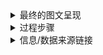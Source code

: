 <details>
 
<summary>最终的图文呈现</summary>

#### 未成年人最低刑责年龄应该下调吗？

前几日，大连女童被13岁男孩杀害，行凶者蔡某某因未到最低刑责年龄，依照法律只能获收容教养3年的惩罚。此事引发了网友的热烈讨论，有人不甘心已有个人判断能力的凶手借助未成年人这个“护身符”而只被少管所收容教养三年，有人则害怕凶手释放后会再次作恶，担心少管所无法起到教育功能。

10月21日，《中华人民共和国预防未成年人犯罪法》迎来第三次“大修”，全国人大常委会审议完成修订草案后，于31日在中国人大网上公布，征集社会公众的意见，要求降低刑事责任年龄的声音不绝于耳。

根据CRIN的数据，世界范围内，将起刑年龄定为14岁的国家最多，有40多个，是这组数据中的“众数”，但“没有最低年龄-11岁”的国家数量与“13-16岁”的数量相当，所以12岁是“中位数”。同时，《联合国儿童权利公约》也建议将最低刑责年龄定为12岁。

（图：各国起刑年龄划定）

有网友认为降低刑责年龄难以从根源上解决问题：如果刑法真的顺应民意，将犯罪年龄下调到12岁，那11岁的孩子杀人了，我们要怎么处理？

（找数据）有心理学专家指出，随着信息时代的到来，各方资讯的发达使得未成年人比之前早熟了1-2岁，为年龄下调提供了生理依据。但媒体报道的是极端案例，成文法不负责回应，有可能因下调年龄而使得大部分过失杀人的十三岁孩子失去法律保护。

还有人表示，根据国家统计局颁布的2013-2017年《中国儿童发展纲要（2011年-2020年）》，我国近十年来未成年人犯罪率呈下降趋势，降低刑事责任年龄或许没有必要。但参考1990年到现在，近30年未成年人犯罪数量的变化，可以得知1990-2008年，我国未成年人犯罪数量在曲折中增长，2009-2016年中，下降后小幅度增长，最后下降至与1997年相近。为什么数量会在2008年后下跌？

<amp-iframe sandbox='allow-scripts allow-same-origin' layout=responsive resizable noloading src='https://public.flourish.studio/story/119285/embed?auto=1' width=400 height=300><amp-img layout=fixed height=64 width=64 src='https://public.flourish.studio/resources/bosh.svg' placeholder style='margin: auto'></amp-img><div overflow></div></amp-iframe><p><a href='https://public.flourish.studio/story/119285/?utm_source=embed&utm_campaign=story/119285'><amp-img layout=fixed height=16 width=105 src='https://public.flourish.studio/resources/made_with_flourish.svg' alt='Made with Flourish'></amp-img></a></p>

2006年与2012年，我们对《未成年人保护法》进行了两次修改，与图表中的峰值相对应，政府开始强调“教育为主，惩罚为辅”的政策导向，对于未成年人犯罪的不捕不诉率提高，这样的“轻缓化”政策在客观上降低了法院的统计数据。

与国际数据对比，运用心理学分析，甚至直接拿出我国统计的未成年人犯罪数量变化情况，仍无法讨论清楚起刑年龄是否应下调。中国坚持14岁的最低刑责年龄已经40年，刑法中的规定不会轻易改变，倒不如换个角度，去关注未成年人相关法律的诸多不完善之处。《未成年人保护法》被称为“没有牙齿的保护条例”，导向型的保护条例导致了其操作性弱。为避免“小猫逗完老鼠后仍一口吞掉”的“逗鼠困境”和“养大了再打，养肥了再杀”的“养猪困境”，保护未成年人的法律究竟要怎样修订？

10月21日，十三届全国人大常委会第十四次会议审议《预防未成年人犯罪法修订草案》，拟实施分级预防，细化教育矫治措施。但在加强教育，提前干预，建立未成年人法庭方面，我们仍有很长的路要走。


</details>

<details>
 
<summary>过程步骤</summary>

#### 信息/数据搜集、选题角度确立的过程

最初，我先看了未成年人保护法和未成年人犯罪的新闻和数据新闻，去了解大体情况和寻找自己选题的角度，顺便看一些有哪些数据源可以去深挖。

我一开始想做的是探究未成年人保护与惩罚的平衡，在知网上搜索文献之后，了解到我国的《未成年人保护法》被称为“没有牙齿的保护条例”，仅是导向型法律，缺乏责任条款，操作性弱，还了解到“逗鼠困境”和“养猪困境”，以及一些专家“以教代刑，提前干预”的提议。在搜索了一系列信息后，发现这个角度太大，再加上我对法律不够了解，难以清晰的展现逻辑，限于篇幅，每一部分也只能匆匆概括，无法详细解释。

于是，我把切入点缩小，放在人们对起刑年龄下调的争议上。我整理了几种相对的观点，搜索了数据，给出一些专家或文献里的看法。

网上可以参考的信息和数据比较少，我搜了很久，终于在《全球视角下刑事责任最低年龄实践中的困境》这篇文献中找到了关于全球最低刑责年龄较为详细的数据来源，在找Children's Rights and the Minimum Age of Criminal Responsibility: A Global Perspective这本书时，也费了很大的功夫。

在全球最低刑责年龄这段表述里，我还用了Child Rights International Network的一些统计数据。

中国未成年人犯罪率的这份数据就显得普通了点，但找起来也非常麻烦。2012-2018年的数据在国家统计局的网站上直接可以找到，1990-2002年这部分数据隐藏在一些论文中，也比较容易。但其余年份的数据找起来就相对麻烦，我知道每年的《中国法律年鉴》上是肯定有的，但法律年鉴在知网上没有公开，搜索引擎网站上也几乎没有相关数据，所以我另寻他途，终于在之前注册的统计年鉴分享平台这个网站上找到了缺失年份的数据，花钱下载了下来。数据整理完之后，我发现2003-2010年数据难找是有理由的：这段时间的未成年人犯罪率格外高。

#### 数据分析和呈现的考虑与步骤

在我刚定下要做起刑年龄的时候，就想做一份世界地图，用不同颜色显示各个国家的情况，更直观的看到14岁在全球各国中究竟是处在什么位置。我只知道一些软件能单独做一个国家的地图，但不知道世界地图应该怎么做，于是求助了学计算机的同学和师姐，发现它最直接的方法是用D3和代码，可我对这些一窍不懂，所以我只能采取最笨的方法，用PS上色。我先找了一幅世界地图，定下各年龄段的颜色，然后对着数据找各个国家的位置。我觉得我在作图的过程中又学了一遍地理。因为地图会有国土面积标准不标准的问题，有人建议我把每个国家量化成小方块做，这样能避免疆域的争议，但我在尝试之后还是觉得方格式的展现不太美观。

整理完1990-2017年我国未成年人犯罪数据之后，我发现了几个关键的节点，是2008年和2011年，这是两个小的峰值年份，差不多能与我国前两次修改《未成年人保护法》的时间对上，于是我想到近几年未成年人犯罪率的下降会不会与这两次修改有关。查阅资料后，我发现近几年监察机关强调“教育为主，惩罚为辅”的政策导向，司法机关处理这类事件趋于“轻缓化”，对未成年人不捕不诉率提升不少，“少年刑事司法”状况的改变在客观上使得未成年人犯罪数量的下降。

在未更换选题角度之前，我本来想用《未成年人保护法》中条例被案件引用的情况来显示一下它是“软法”，亟需修改的现状，但在问过学法律的同学之后，得知这样的测量并不科学，法律的好坏是比较模糊的，难以用某一数值去测量。所以，我放弃了这个图表想法，也放弃了这个选题。

因为我不太清楚做一篇图文的准确流程是什么，所以自作业布置开始，我几乎每天下午的时间都在写这个作业，把很多时间花在了寻找数据、阅读材料上。

上周老师上课展示完同学们的图文之后，我发现不用去刻意追求可视化图表的好看，不需要它多么炫酷，它只要能直观展现出某个主题就可以了。我之前一直是以图表为中心去展开写文章，但现在发现文章的逻辑更加重要，图表在其中是一种辅助理解的功能。


</details>

<details>
 
<summary>信息/数据来源链接</summary>

#### 信息/数据来源链接

[1] [Child Rights International Network](http://home.crin.org/)

[2] [Don Cipriani, Children's Rights and the Minimum Age of Criminal Responsibility: A Global Perspective, Bodmin, Cornwall.2008.](https://academic.oup.com/bjc/article-abstract/50/5/990/471666?redirectedFrom=fulltext)

[3] [张晓霞：《全球视角下刑事责任最低年龄实践中的困境》，载于《青少年犯罪问题》，2011年](https://kns.cnki.net/KCMS/detail/detail.aspx?dbcode=CJFQ&dbname=CJFD2011&filename=FZWT201101014&v=MDAyNThSOGVYMUx1eFlTN0RoMVQzcVRyV00xRnJDVVJMT2VadVpuRnkzbVZydlBJemZjZXJHNEg5RE1ybzlFWUk=)

[4] [孙昌军、周亮：《我国未成年人犯罪率的统计分析》，载于《青少年犯罪问题》，2004年](https://kns.cnki.net/KCMS/detail/detail.aspx?dbcode=CJFQ&dbname=CJFD2004&filename=FZWT200405008&v=MjE1MDZZUzdEaDFUM3FUcldNMUZyQ1VSTE9lWnVabkZDcmtWNzdLSXpmY2VyRzRIdFhNcW85RmJJUjhlWDFMdXg=)

[5] [统计年鉴分享平台](http://www.yearbookchina.com/index.aspx)

[6] [《中国儿童发展纲要（2011-2020年）》实施情况统计报告](http://www.stats.gov.cn/was5/web/search?channelid=288041&andsen=%E4%B8%AD%E5%9B%BD%E5%84%BF%E7%AB%A5%E5%8F%91%E5%B1%95%E7%BA%B2%E8%A6%81)

</details>
